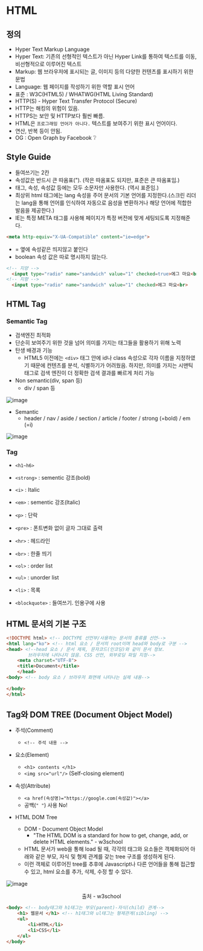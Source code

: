 # HTML

## 정의

- Hyper Text Markup Language
- Hyper Text: 기존의 선형적인 텍스트가 아닌 Hyper Link를 통하여 텍스트를 이동, 비선형적으로 이루어진 텍스트
- Markup: 웹 브라우저에 표시되는 글, 이미지 등의 다양한 컨텐츠를 표시하기 위한 문법
- Language: 웹 페이지를 작성하기 위한 역할 표시 언어
- 표준 : W3C(HTML5) / WHATWG(HTML Living Standard)
- HTTP(S) - Hyper Text Transfer Protocol (Secure)
- HTTP는 해킹의 위험이 있음.
- HTTPS는 보안 및 HTTP보다 훨씬 빠름.
- HTML은 `프로그래밍 언어가 아니다.` 텍스트를 보여주기 위한 표시 언어이다.
- 연산, 반복 등이 안됨.
- OG : Open Graph by Facebook :grey_question:

## Style Guide

- 들여쓰기는 2칸
- 속성값은 반드시 큰 따옴표("). (작은 따옴표도 되지만, 표준은 큰 따옴표임.)
- 태그, 속성, 속성값 등에는 모두 소문자만 사용한다. (역시 표준임.)
- 최상위 html 태그에는 lang 속성을 주어 문서의 기본 언어를 지정한다.(스크린 리더는 lang을 통해 언어를 인식하여 자동으로 음성을 변환하거나 해당 언어에 적합한 발음을 제공한다.)
- IE는 특정 META 태그를 사용해 페이지가 특정 버전에 맞게 세팅되도록 지정해준다.
```html
<meta http-equiv="X-UA-Compatible" content="ie=edge">
```
- = 옆에 속성같은 띄지않고 붙인다
- boolean 속성 값은 따로 명시하지 않는다.
```html
<!-- 지양 -->
  <input type="radio" name="sandwich" value="1" checked=true>에그 마요<br>
<!-- 지향 -->
  <input type="radio" name="sandwich" value="1" checked>에그 마요<br>
```

## HTML Tag

### Semantic Tag

- 검색엔진 최적화
- 단순히 보여주기 위한 것을 넘어 의미를 가지는 태그들을 활용하기 위해 노력
- 탄생 배경과 기능
  - HTML5 이전에는 `<div>` 태그 안에 id나 class 속성으로 각자 이름을 지정하였기 때문에 컨텐츠를 분석, 식별하기가 어려웠음. 하지만, 의미를 가지는 시맨틱 태그로 검색 엔진이 더 정확한 검색 결과를 빠르게 처리 가능
- Non semantic(div, span 등)
  - div / span 등

![image](https://user-images.githubusercontent.com/52814897/62177410-cba02780-b37f-11e9-9571-7c81b2c7e513.png)

- Semantic
  - header / nav / aside / section / article / footer / strong (=bold) / em (=i)

![image](https://user-images.githubusercontent.com/52814897/62177391-ba571b00-b37f-11e9-9d88-bc55bbf434de.png)

### Tag

- `<h1~h6>`

- `<strong>` : sementic 강조(bold)
- `<i>` : Italic
- `<em>` : sementic 강조(Italic)
- `<p>` : 단락
- `<pre>` : 폰트변화 없이 글자 그대로 출력
- `<hr>` : 헤드라인
- `<br>` : 한줄 띄기
- `<ol>` : order list
- `<ul>` : unorder list
- `<li>` : 목록
- `<blockquote>` : 들여쓰기. 인용구에 사용

## HTML 문서의 기본 구조

```html
<!DOCTYPE html> <!-- DOCTYPE 선언부/사용하는 문서의 종류를 선언-->
<html lang="ko"> <!-- html 요소 / 문서의 root이며 head와 body로 구분 -->
<head> <!--head 요소 / 문서 제목, 문자코드(인코딩)와 같이 문서 정보.
		브라우저에 나타나지 않음. CSS 선언, 외부로딩 파일 지정-->
    <meta charset="UTF-8">
    <title>Document</title>
    </head>
<body> <!-- body 요소 / 브라우저 화면에 나타나는 실제 내용-->
    
</body>
</html>
```

## Tag와 DOM TREE (Document Object Model)

- 주석(Comment)

  - `<!-- 주석 내용 -->`
- 요소(Element)

  - `<h1> contents </h1>`
  - `<img src="url"/>` (Self-closing element)
- 속성(Attribute)

  - `<a href(속성명)="https://google.com(속성값)"></a>` 
  - 공백(`" "`) 사용 No!
- HTML DOM Tree
  - DOM - Document Object Model
    - "The HTML DOM is a standard for how to get, change, add, or delete HTML elements." - w3school
  - HTML 문서가 web을 통해 load 될 때, 각각의 태그와 요소들은 객체화되어 아래와 같은 부모, 자식 및 형제 관계를 갖는 tree 구조를 생성하게 된다. 
  - 이런 객체로 이루어진 tree를 추후에 Javascript나 다른 언어들을 통해 접근할 수 있고, html 요소를 추가, 삭제, 수정 할 수 있다.

![image](https://user-images.githubusercontent.com/52814897/69914714-86554900-148a-11ea-8cfe-3c164027a443.png)

<center>출처 - w3school</center>

```html
<body> <!-- body태그와 h1태그는 부모(parent)-자식(child) 관계-->
    <h1> 웹문서 </h1> <!-- h1태그와 ul태그는 형제관계(sibling) -->
    <ul>
        <li>HTML</li>
        <li>CSS</li>
    </ul>
</body>
```

